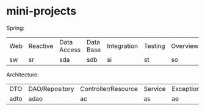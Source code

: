 # mini-projects



Spring:
<table>
    <tr>
       <td>Web</td>
       <td>Reactive</td>
       <td>Data Access</td>
       <td>Data Base</td>
       <td>Integration</td>
       <td>Testing</td>
       <td>Overview</td>
     </tr>
     <tr>
        <td>sw</td>
        <td>sr</td>
        <td>sda</td>
        <td>sdb</td>
        <td>si</td>
        <td>st</td>
       <td>so</td>
      </tr>
</table>

Architecture:
<table>
    <tr>
       <td>DTO</td>
       <td>DAO/Repository</td>
       <td>Controller/Resource</td>
       <td>Service</td>
       <td>Exception</td>
       <td>Validation</td>
     </tr>
     <tr>
        <td>adto</td>
        <td>adao</td>
        <td>ac</td>
        <td>as<//td>
        <td>ae</td>
        <td>av</td>
      </tr>
</table>


